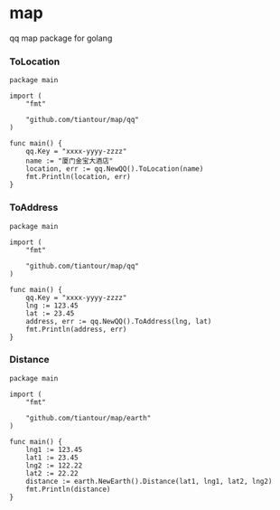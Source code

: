 # map
qq map package for golang

### ToLocation

    package main

    import (
        "fmt"

        "github.com/tiantour/map/qq"
    )

    func main() {
        qq.Key = "xxxx-yyyy-zzzz"
        name := "厦门金宝大酒店"
        location, err := qq.NewQQ().ToLocation(name)
        fmt.Println(location, err)
    }

### ToAddress

    package main

    import (
        "fmt"

        "github.com/tiantour/map/qq"
    )

    func main() {
        qq.Key = "xxxx-yyyy-zzzz"
        lng := 123.45
        lat := 23.45
        address, err := qq.NewQQ().ToAddress(lng, lat)
        fmt.Println(address, err)
    }

### Distance

    package main

    import (
        "fmt"

        "github.com/tiantour/map/earth"
    )

    func main() {
        lng1 := 123.45
        lat1 := 23.45
        lng2 := 122.22
        lat2 := 22.22
        distance := earth.NewEarth().Distance(lat1, lng1, lat2, lng2)
        fmt.Println(distance)
    }